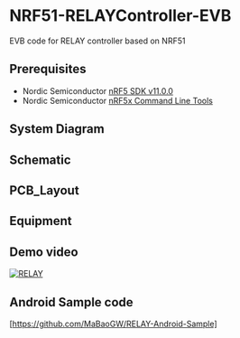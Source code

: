 # NRF51-RELAYController-EVB
EVB code for RELAY controller based on NRF51

## Prerequisites
* Nordic Semiconductor [nRF5 SDK v11.0.0](http://developer.nordicsemi.com/nRF5_SDK/nRF5_SDK_v11.x.x/)
* Nordic Semiconductor [nRF5x Command Line Tools](http://www.nordicsemi.com/eng/Products/Bluetooth-Smart-Bluetooth-low-energy/nRF52-DK#Downloads)

## System Diagram


## Schematic


## PCB_Layout


## Equipment

## Demo video

[![RELAY](http://img.youtube.com/vi/fJUbrlv1mdU/0.jpg)](https://www.youtube.com/watch?v=fJUbrlv1mdU "RELAY")

## Android Sample code
[https://github.com/MaBaoGW/RELAY-Android-Sample]
